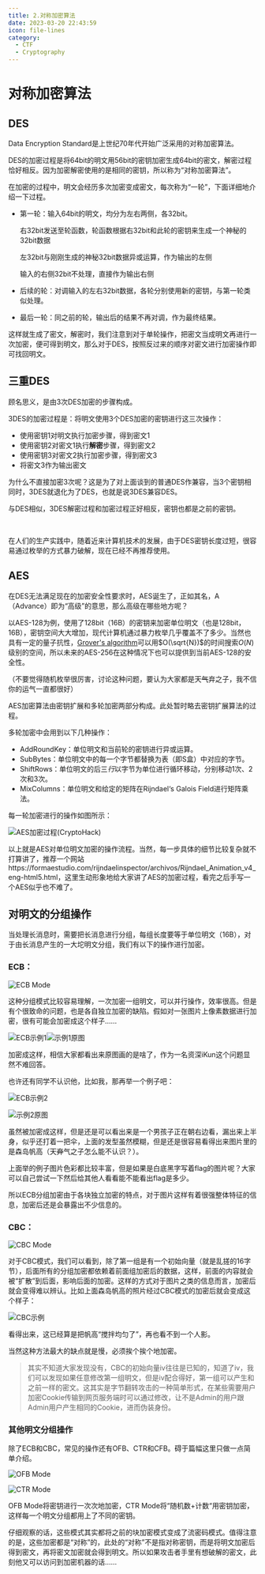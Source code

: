 ```yaml
---
title: 2.对称加密算法
date: 2023-03-20 22:43:59
icon: file-lines
category:
  - CTF
  - Cryptography
---
```

# 对称加密算法

## DES


Data Encryption Standard是上世纪70年代开始广泛采用的对称加密算法。

DES的加密过程是将64bit的明文用56bit的密钥加密生成64bit的密文，解密过程恰好相反。因为加密解密使用的是相同的密钥，所以称为“对称加密算法”。

在加密的过程中，明文会经历多次加密变成密文，每次称为“一轮”，下面详细地介绍一下过程。

* 第一轮：输入64bit的明文，均分为左右两侧，各32bit。

  右32bit发送至轮函数，轮函数根据右32bit和此轮的密钥来生成一个神秘的32bit数据

  左32bit与刚刚生成的神秘32bit数据异或运算，作为输出的左侧

  输入的右侧32bit不处理，直接作为输出右侧
* 后续的轮：对调输入的左右32bit数据，各轮分别使用新的密钥，与第一轮类似处理。
* 最后一轮：同之前的轮，输出后的结果不再对调，作为最终结果。

这样就生成了密文，解密时，我们注意到对于单轮操作，把密文当成明文再进行一次加密，便可得到明文，那么对于DES，按照反过来的顺序对密文进行加密操作即可找回明文。

## 三重DES


顾名思义，是由3次DES加密的步骤构成。

3DES的加密过程是：将明文使用3个DES加密的密钥进行这三次操作：

* 使用密钥1对明文执行加密步骤，得到密文1
* 使用密钥2对密文1执行**解密**步骤，得到密文2
* 使用密钥3对密文2执行加密步骤，得到密文3
* 将密文3作为输出密文

为什么不直接加密3次呢？这是为了对上面谈到的普通DES作兼容，当3个密钥相同时，3DES就退化为了DES，也就是说3DES兼容DES。

与DES相似，3DES解密过程和加密过程正好相反，密钥也都是之前的密钥。

‍

在人们的生产实践中，随着近来计算机技术的发展，由于DES密钥长度过短，很容易通过枚举的方式暴力破解，现在已经不再推荐使用。

## AES


在DES无法满足现在的加密安全性要求时，AES诞生了，正如其名，A（Advance）即为“高级”的意思，那么高级在哪些地方呢？

以AES-128为例，使用了128bit（16B）的密钥来加密单位明文（也是128bit，16B），密钥空间大大增加，现代计算机通过暴力枚举几乎覆盖不了多少。当然也具有一定的量子抗性，[Grover&apos;s algorithm](https://en.wikipedia.org/wiki/Grover's_algorithm)可以用$O(\sqrt{N})$的时间搜索$O(N)$级别的空间，所以未来的AES-256在这种情况下也可以提供到当前AES-128的安全性。

（不要觉得随机枚举很厉害，讨论这种问题，要认为大家都是天~~气~~弃之子，我不信你的运气一直都很好）

AES加密算法由密钥扩展和多轮加密两部分构成。此处暂时略去密钥扩展算法的过程。

多轮加密中会用到以下几种操作：

* AddRoundKey：单位明文和当前轮的密钥进行异或运算。
* SubBytes：单位明文中的每一个字节都替换为表（即S盒）中对应的字节。
* ShiftRows：单位明文的后三*行*以字节为单位进行循环移动，分别移动1次、2次和3次。
* MixColumns：单位明文和给定的矩阵在Rijndael‘s Galois Field进行矩阵乘法。

每一轮加密进行的操作如图所示：

![AES加密过程(CryptoHack)](https://static.someijam.cn/i/2023/09/02/64f35a50695c1.png "AES加密过程(CryptoHack)")

以上就是AES对单位明文加密的操作流程。当然，每一步具体的细节比较复杂就不打算讲了，推荐一个网站https://formaestudio.com/rijndaelinspector/archivos/Rijndael_Animation_v4_eng-html5.html，这里生动形象地给大家讲了AES的加密过程，看完之后手写一个AES似乎也不难了。

## 对明文的分组操作


当处理长消息时，需要把长消息进行分组，每组长度要等于单位明文（16B），对于由长消息产生的一大坨明文分组，我们有以下的操作进行加密。

### ECB：

![ECB Mode](https://static.someijam.cn/i/2023/09/02/64f35a534c12f.png "ECB Mode")

这种分组模式比较容易理解，一次加密一组明文，可以并行操作，效率很高。但是有个很致命的问题，也是各自独立加密的缺陷。假如对一张图片上像素数据进行加密，很有可能会加密成这个样子……

![ECB示例1](https://static.someijam.cn/i/2023/09/02/64f35a5ceb232.jpg "ECB示例1")![示例1原图](https://static.someijam.cn/i/2023/09/02/64f35a5e53526.jpg "示例1原图")

加密成这样，相信大家都看出来原图画的是啥了，作为一名资深iKun这个问题显然不难回答。

也许还有同学不认识他，比如我，那再举一个例子吧：

![ECB示例2](https://static.someijam.cn/i/2023/09/02/64f35a62c9c1a.jpg "ECB示例2")

![示例2原图](https://static.someijam.cn/i/2023/09/02/64f35a569c6b6.png "示例2原图")

虽然被加密成这样，但是还是可以看出来是一个男孩子正在朝右边看，漏出来上半身，似乎还打着一把伞，上面的发型虽然模糊，但是还是很容易看得出来图片里的是森岛帆高（天~~弃~~气之子怎么能不认识？）。

上面举的例子图片色彩都比较丰富，但是如果是白底黑字写着flag的图片呢？大家可以自己尝试一下然后给其他人看看能不能看出flag是多少。

所以ECB分组加密由于各块独立加密的特点，对于图片这样有着很强整体特征的信息，加密后还是会暴露出不少信息的。

### CBC：

![CBC Mode](https://static.someijam.cn/i/2023/09/02/64f35a569e46e.png "CBC Mode")

对于CBC模式，我们可以看到，除了第一组是有一个初始向量（就是乱搓的16字节），后面所有的分组加密都依赖着前面组加密后的数据，这样，前面的内容就会被“扩散”到后面，影响后面的加密。这样的方式对于图片之类的信息而言，加密后就会变得难以辨认。比如上面森岛帆高的照片经过CBC模式的加密后就会变成这个样子：

![CBC示例](https://static.someijam.cn/i/2023/09/02/64f35a67780d9.jpg "CBC示例")

看得出来，这已经算是把帆高“搅拌均匀了”，再也看不到一个人影。

当然这种方法最大的缺点就是慢，必须挨个挨个地加密。

> 其实不知道大家发现没有，CBC的初始向量iv往往是已知的，知道了iv，我们可以发现如果任意修改第一组明文，但是iv配合得好，第一组可以产生和之前一样的密文。这其实是字节翻转攻击的一种简单形式，在某些需要用户加密Cookie传输到网页服务端时可以通过修改，让不是Admin的用户跟Admin用户产生相同的Cookie，进而伪装身份。

### 其他明文分组操作


除了ECB和CBC，常见的操作还有OFB、CTR和CFB。碍于篇幅这里只做一点简单介绍。

![OFB Mode](https://static.someijam.cn/i/2023/09/02/64f35a51bc982.png "OFB Mode")

![CTR Mode](https://static.someijam.cn/i/2023/09/02/64f35a4f239ad.png "CTR Mode")

OFB Mode将密钥进行一次次地加密，CTR Mode将“随机数+计数“用密钥加密，这样每一个明文分组都用上了不同的密钥。

仔细观察的话，这些模式其实都将之前的块加密模式变成了流密码模式。值得注意的是，这些加密都是“对称”的，此处的“对称”不是指对称密钥，而是将明文加密后得到密文，再将密文加密就会得到明文。所以如果攻击者手里有想破解的密文，此刻他又可以访问到加密机器的话……

‍